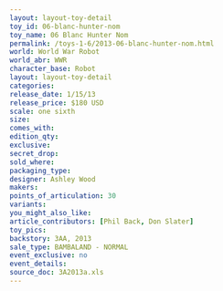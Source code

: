 ```yaml
---
layout: layout-toy-detail 
toy_id: 06-blanc-hunter-nom
toy_name: 06 Blanc Hunter Nom
permalink: /toys-1-6/2013-06-blanc-hunter-nom.html
world: World War Robot
world_abr: WWR
character_base: Robot
layout: layout-toy-detail
categories: 
release_date: 1/15/13
release_price: $180 USD
scale: one sixth
size: 
comes_with: 
edition_qty: 
exclusive: 
secret_drop: 
sold_where: 
packaging_type: 
designer: Ashley Wood
makers: 
points_of_articulation: 30
variants: 
you_might_also_like: 
article_contributors: [Phil Back, Don Slater]
toy_pics: 
backstory: 3AA, 2013
sale_type: BAMBALAND - NORMAL
event_exclusive: no
event_details: 
source_doc: 3A2013a.xls
---
```

